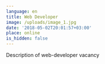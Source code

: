 ```yaml
---
language: en
title: Web Developer
image: /uploads/image_1.jpg
date: '2018-05-02T20:01:57+03:00'
place: online
is_hidden: false
---
```

Description of web-developer vacancy
